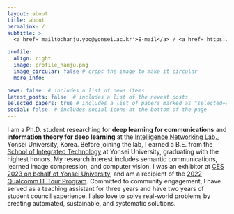 ```yaml
---
layout: about
title: about
permalink: /
subtitle: >
  <a href='mailto:hanju.yoo@yonsei.ac.kr'>E-mail</a> / <a href='https://github.com/kmsiapps'>Github</a> / <a href='https://www.linkedin.com/in/kmsiapps'>LinkedIn</a>

profile:
  align: right
  image: profile_hanju.png
  image_circular: false # crops the image to make it circular
  more_info: 

news: false  # includes a list of news items
latest_posts: false  # includes a list of the newest posts
selected_papers: true # includes a list of papers marked as "selected={true}"
social: false  # includes social icons at the bottom of the page
---
```


I am a Ph.D. student researching for **deep learning for communications** and **information theory for deep learning** at the [Intelligence Networking Lab.](https://cbchae.org), Yonsei University, Korea. Before joining the lab, I earned a B.E. from the [School of Integrated Technology](https://sit.yonsei.ac.kr) at Yonsei University, graduating with the highest honors. My research interest includes semantic communications, learned image compression, and computer vision. I was an exhibitor at [CES 2023 on behalf of Yonsei University](https://www.yonsei.ac.kr/en_sc/yonsei_news.jsp?article_no=213280&mode=view), and am a recipient of the [2022 Qualcomm IT Tour Program](https://www.etnews.com/20220818000080). Committed to community engagement, I have served as a teaching assistant for three years and have two years of student council experience. I also love to solve real-world problems by creating automated, sustainable, and systematic solutions.

